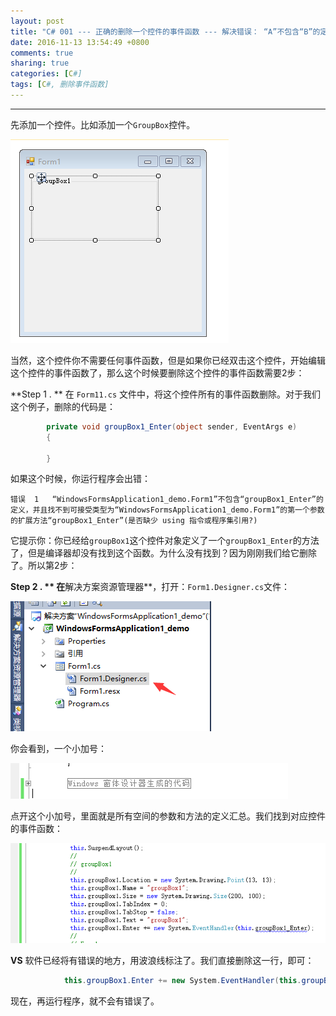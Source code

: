 ```yaml
---
layout: post
title: "C# 001 --- 正确的删除一个控件的事件函数 --- 解决错误：	“A”不包含“B”的定义，并且找不到可接受类型为“A”的第一个参数的扩展方法“B”(是否缺少 using 指令或程序集引用?)"
date: 2016-11-13 13:54:49 +0800
comments: true
sharing: true
categories: [C#]
tags: [C#, 删除事件函数]
---
```



---

先添加一个控件。比如添加一个`GroupBox`控件。

![Alt text](/images/2016-11-13-cs-001-delete-event-function-resolve-error/1479014826968.png)


当然，这个控件你不需要任何事件函数，但是如果你已经双击这个控件，开始编辑这个控件的事件函数了，那么这个时候要删除这个控件的事件函数需要2步：

**Step 1 . ** 在 `Form11.cs` 文件中，将这个控件所有的事件函数删除。对于我们这个例子，删除的代码是：

```csharp
        private void groupBox1_Enter(object sender, EventArgs e)
        {

        }
```

如果这个时候，你运行程序会出错：

```
错误	1	“WindowsFormsApplication1_demo.Form1”不包含“groupBox1_Enter”的定义，并且找不到可接受类型为“WindowsFormsApplication1_demo.Form1”的第一个参数的扩展方法“groupBox1_Enter”(是否缺少 using 指令或程序集引用?)	
```

它提示你：你已经给`groupBox1`这个控件对象定义了一个`groupBox1_Enter`的方法了，但是编译器却没有找到这个函数。为什么没有找到？因为刚刚我们给它删除了。所以第2步：

**Step 2 . ** 在**解决方案资源管理器**，打开：`Form1.Designer.cs`文件：

![Alt text](/images/2016-11-13-cs-001-delete-event-function-resolve-error/1479015257166.png)

你会看到，一个小加号：

![Alt text](/images/2016-11-13-cs-001-delete-event-function-resolve-error/1479015310058.png)

点开这个小加号，里面就是所有空间的参数和方法的定义汇总。我们找到对应控件的事件函数：

![Alt text](/images/2016-11-13-cs-001-delete-event-function-resolve-error/1479015437616.png)

**VS** 软件已经将有错误的地方，用波浪线标注了。我们直接删除这一行，即可：

```csharp
            this.groupBox1.Enter += new System.EventHandler(this.groupBox1_Enter);
```

现在，再运行程序，就不会有错误了。



